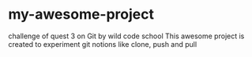 # my-awesome-project
challenge of quest 3 on Git by wild code school
This awesome project is created to experiment git notions like clone, push and pull
